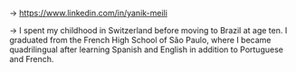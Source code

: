 → https://www.linkedin.com/in/yanik-meili


→ I spent my childhood in Switzerland before moving to Brazil at age ten. I graduated from the French High School of São Paulo, where I became quadrilingual after     learning Spanish and English in addition to Portuguese and French.



<!---
yanikmeili/yanikmeili is a ✨ special ✨ repository because its `README.md` (this file) appears on your GitHub profile.
You can click the Preview link to take a look at your changes.
--->
